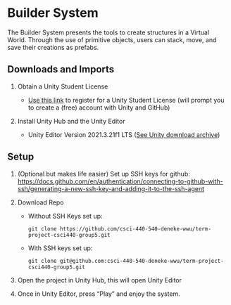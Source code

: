 # Builder System

The Builder System presents the tools to create structures in a Virtual World. Through the use of primitive objects, users can stack, move, and save their creations as prefabs.

## Downloads and Imports
1. Obtain a Unity Student License
    * [Use this link](https://unity.com/products/unity-student) to register for a Unity Student License (will prompt you to create a (free) account with Unity and GitHub)

2. Install Unity Hub and the Unity Editor
   - Unity Editor Version 2021.3.21f1 LTS ([See Unity download archive](https://unity.com/releases/editor/qa/lts-releases))

## Setup

1. (Optional but makes life easier) Set up SSH keys for github:
https://docs.github.com/en/authentication/connecting-to-github-with-ssh/generating-a-new-ssh-key-and-adding-it-to-the-ssh-agent

2. Download Repo
    - Without SSH Keys set up:
      ```
      git clone https://github.com/csci-440-540-deneke-wwu/term-project-csci440-group5.git
      ```

   - With SSH keys set up:
      ```
      git clone git@github.com:csci-440-540-deneke-wwu/term-project-csci440-group5.git
      ```

3. Open the project in Unity Hub, this will open Unity Editor

4. Once in Unity Editor, press “Play” and enjoy the system.
